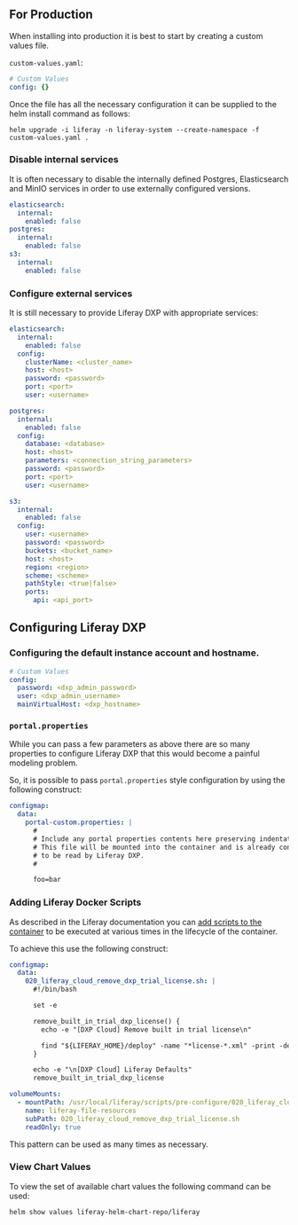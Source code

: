 ## For Production

When installing into production it is best to start by creating a custom values file.

`custom-values.yaml`:

```yaml
# Custom Values
config: {}
```

Once the file has all the necessary configuration it can be supplied to the helm install command as follows:

```shell
helm upgrade -i liferay -n liferay-system --create-namespace -f custom-values.yaml .
```

<!--
```shell
helm upgrade -i liferay -n liferay-system --create-namespace -f custom-values.yaml liferay-helm-chart-repo/liferay
``` -->

### Disable internal services

It is often necessary to disable the internally defined Postgres, Elasticsearch and MinIO services in order to use externally configured versions.

```yaml
elasticsearch:
  internal:
    enabled: false
postgres:
  internal:
    enabled: false
s3:
  internal:
    enabled: false
```

### Configure external services

It is still necessary to provide Liferay DXP with appropriate services:

```yaml
elasticsearch:
  internal:
    enabled: false
  config:
    clusterName: <cluster_name>
    host: <host>
    password: <password>
    port: <port>
    user: <username>

postgres:
  internal:
    enabled: false
  config:
    database: <database>
    host: <host>
    parameters: <connection_string_parameters>
    password: <password>
    port: <port>
    user: <username>

s3:
  internal:
    enabled: false
  config:
    user: <username>
    password: <password>
    buckets: <bucket_name>
    host: <host>
    region: <region>
    scheme: <scheme>
    pathStyle: <true|false>
    ports:
      api: <api_port>
```

## Configuring Liferay DXP

### Configuring the default instance account and hostname.

```yaml
# Custom Values
config:
  password: <dxp_admin_password>
  user: <dxp_admin_username>
  mainVirtualHost: <dxp_hostname>
```

### `portal.properties`

While you can pass a few parameters as above there are so many properties to configure Liferay DXP that this would become a painful modeling problem.

So, it is possible to pass `portal.properties` style configuration by using the following construct:

```yaml
configmap:
  data:
    portal-custom.properties: |
      #
      # Include any portal properties contents here preserving indentation.
      # This file will be mounted into the container and is already configured
      # to be read by Liferay DXP.
      #

      foo=bar
```

### Adding Liferay Docker Scripts

As described in the Liferay documentation you can [add scripts to the container](https://learn.liferay.com/w/dxp/installation-and-upgrades/installing-liferay/using-liferay-docker-images/running-scripts-in-containers) to be executed at various times in the lifecycle of the container.

To achieve this use the following construct:

```yaml
configmap:
  data:
    020_liferay_cloud_remove_dxp_trial_license.sh: |
      #!/bin/bash

      set -e

      remove_built_in_trial_dxp_license() {
        echo -e "[DXP Cloud] Remove built in trial license\n"

        find "${LIFERAY_HOME}/deploy" -name "*license-*.xml" -print -delete
      }

      echo -e "\n[DXP Cloud] Liferay Defaults"
      remove_built_in_trial_dxp_license

volumeMounts:
  - mountPath: /usr/local/liferay/scripts/pre-configure/020_liferay_cloud_remove_dxp_trial_license.sh
    name: liferay-file-resources
    subPath: 020_liferay_cloud_remove_dxp_trial_license.sh
    readOnly: true
```

This pattern can be used as many times as necessary.

### View Chart Values

To view the set of available chart values the following command can be used:

```shell
helm show values liferay-helm-chart-repo/liferay
```
